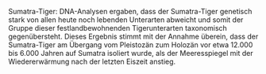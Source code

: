 Sumatra-Tiger: DNA-Analysen ergaben, dass der Sumatra-Tiger genetisch stark von allen heute noch lebenden Unterarten abweicht und somit der Gruppe dieser festlandbewohnenden Tigerunterarten taxonomisch gegenübersteht. Dieses Ergebnis stimmt mit der Annahme überein, dass der Sumatra-Tiger am Übergang vom Pleistozän zum Holozän vor etwa 12.000 bis 6.000 Jahren auf Sumatra isoliert wurde, als der Meeresspiegel mit der Wiedererwärmung nach der letzten Eiszeit anstieg.
